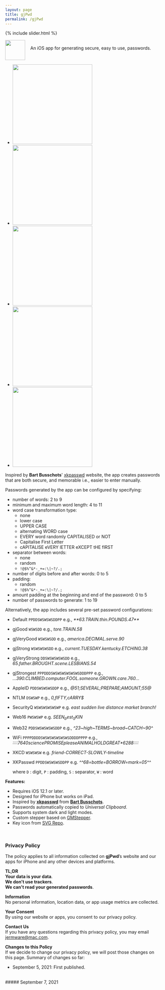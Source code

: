 ```yaml
---
layout: page
title: gjPwd
permalink: /gjPwd
---
```


{% include slider.html %}

<span style="float: left; line-height: 0px;">
<img width="64" height="64" src="/images/gjPwd/gjPwd-icon.png">
</span>
<span style="float: left; padding: 17px 0px 0px 17px;">
An iOS app for generating secure, easy to use, passwords.
</span>
<div style="clear: both;"></div>

<div id="gallery">
    <ul id="lightSlider" class="cS-hidden">
        <!-- <li data-src="large"><img src="medium"></li> -->
        <li data-src="/images/gjPwd/gjPwd-1l.png"><img src="/images/gjPwd/gjPwd-1m.png" width=256px></li>
        <li data-src="/images/gjPwd/gjPwd-2l.png"><img src="/images/gjPwd/gjPwd-2m.png" width=256px></li>
        <li data-src="/images/gjPwd/gjPwd-3l.png"><img src="/images/gjPwd/gjPwd-3m.png" width=256px></li>
        <li data-src="/images/gjPwd/gjPwd-4l.png"><img src="/images/gjPwd/gjPwd-4m.png" width=256px></li>
        <li data-src="/images/gjPwd/gjPwd-5l.png"><img src="/images/gjPwd/gjPwd-5m.png" width=256px></li>
    </ul>
</div>

Inspired by **Bart Busschots**' [xkpasswd](https://xkpasswd.net) website, the app creates passwords that are both secure, and memorable i.e., easier to enter manually.

Passwords generated by the app can be configured by specifying:
- number of words: 2 to 9
- minimum and maximum word length: 4 to 11
- word case transformation type:
    - none
    - lower case
    - UPPER CASE
    - alternating WORD case
    - EVERY word randomly CAPITALISED or NOT
    - Capitalise First Letter
    - cAPITALISE eVERY lETTER eXCEPT tHE fIRST
- separator between words:
    - none
    - random
    - `!@$%^&*-_+=:\|~?/.;`
- number of digits before and after words: 0 to 5
- padding:
    - random
    - `!@$%^&*-_+=:\|~?/.;`
- amount padding at the beginning and end of the password: 0 to 5
- number of passwords to generate: 1 to 19

Alternatively, the app includes several pre-set password configurations:
- Default `PPDDSWSWSWSDDPP` e.g., _\*\*63.TRAIN.thin.POUNDS.47\*\*_
- gjGood `WSWSDD` e.g., _tore.TRAIN.58_
- gjVeryGood `WSWSWSDD` e.g., _america.DECIMAL.serve.90_
- gjStrong `WSWSWSWSDD` e.g., _current.TUESDAY.kentucky.ETCHING.38_
- gjVeryStrong `DDSWSWSWSWSDD` e.g., _65.father.BROUGHT.scene.LESBIANS.54_
- gjStrongest `PPPDDDSWSWSWSWSWSWSDDDPPP` e.g., _...390.CLIMBED.computer.FOOL.someone.GROWN.care.760..._
- AppleID `PDDSWSWSWSDDP` e.g., _@51;SEVERAL;PREPARE;AMOUNT;55@_
- NTLM `DSWSWP` e.g., _0,fIFTY,cARRY$_
- SecurityQ `WSWSWSWSWSWP` e.g. _east sudden live distance market branch!_
- Web16 `PWSWSWP` e.g. _$SEEN_best_SKIN$_
- Web32 `PDDSWSWSWSWSDDP` e.g., _^23~high~TERMS~broad~CATCH~90^_
- WiFi `PPPPDDDDSWSWSWSWSWSWSDDDDPPPP` e.g., _::::7640*science*PROMISE*please*ANIMAL*HOLD*GREAT*6288::::_
- XKCD `WSWSWSW` e.g. _friend-CORRECT-SLOWLY-timeline_
- XKPasswd `PPDDSWSWSWSDDPP` e.g. _^^68=bottle=BORROW=mark=05^^_

    where `D` : digit, `P` : padding, `S` : separator, `W` : word

**Features:**

- Requires iOS 12.1 or later.
- Designed for iPhone but works on iPad.
- Inspired by **[xkpasswd](https://xkpasswd.net)** from **[Bart Busschots](https://www.bartbusschots.ie)**.
- Passwords automatically copied to _Universal Clipboard_.
- Supports system dark and light modes.
- Custom stepper based on [GMStepper](https://github.com/gmertk/GMStepper).
- Key icon from [SVG Repo](https://www.svgrepo.com/svg/4326/house-key).

<br>

### **Privacy Policy**

The policy applies to all information collected on **gjPwd**’s website and our apps for iPhone and any other devices and platforms.

**TL;DR**  
**Your data is your data**.  
**We don't use trackers**.  
**We can't read your generated passwords**.  

**Information**  
No personal information, location data, or app usage metrics are collected.

**Your Consent**  
By using our website or apps, you consent to our privacy policy.

**Contact Us**  
If you have any questions regarding this privacy policy, you may email [jermware@mac.com](mailto:jermware@mac.com).

**Changes to this Policy**  
If we decide to change our privacy policy, we will post those changes on this page. Summary of changes so far:

* September 5, 2021: First published.

<br/>
##### September 7, 2021
